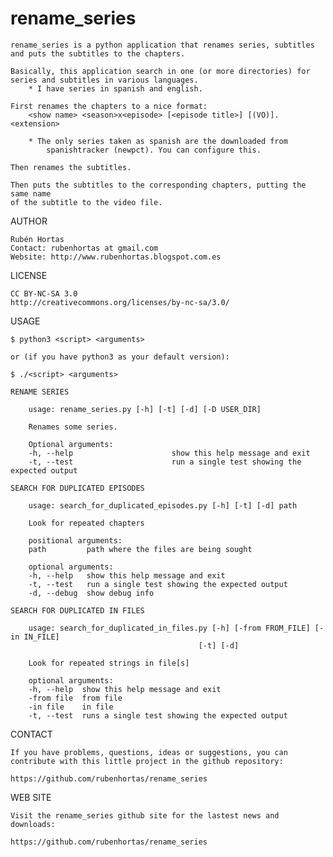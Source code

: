 rename_series
===========

	rename_series is a python application that renames series, subtitles
	and puts the subtitles to the chapters.
	
	Basically, this application search in one (or more directories) for 
	series and subtitles in various languages. 
		* I have series in spanish and english. 
	
	First renames the chapters to a nice format:
		<show name> <season>x<episode> [<episode title>] [(VO)].<extension> 
		
		* The only series taken as spanish are the downloaded from 
			spanishtracker (newpct). You can configure this.
	
	Then renames the subtitles.
	
	Then puts the subtitles to the corresponding chapters, putting the same name
	of the subtitle to the video file.
	
AUTHOR

    Rubén Hortas
    Contact: rubenhortas at gmail.com
    Website: http://www.rubenhortas.blogspot.com.es

LICENSE

    CC BY-NC-SA 3.0
    http://creativecommons.org/licenses/by-nc-sa/3.0/

USAGE

	$ python3 <script> <arguments>

	or (if you have python3 as your default version):

	$ ./<script> <arguments>

	RENAME SERIES

		usage: rename_series.py [-h] [-t] [-d] [-D USER_DIR]

		Renames some series.

		Optional arguments:
  		-h, --help            			show this help message and exit
  		-t, --test            			run a single test showing the expected output
	
	SEARCH FOR DUPLICATED EPISODES
		
		usage: search_for_duplicated_episodes.py [-h] [-t] [-d] path

		Look for repeated chapters

		positional arguments:
  		path         path where the files are being sought

		optional arguments:
  		-h, --help   show this help message and exit
  		-t, --test   run a single test showing the expected output
  		-d, --debug  show debug info

	SEARCH FOR DUPLICATED IN FILES

		usage: search_for_duplicated_in_files.py [-h] [-from FROM_FILE] [-in IN_FILE]
   		                                      [-t] [-d]

		Look for repeated strings in file[s]

        optional arguments:
        -h, --help  show this help message and exit
        -from file  from file
        -in file    in file
        -t, --test  runs a single test showing the expected output


CONTACT

    If you have problems, questions, ideas or suggestions, you can
    contribute with this little project in the github repository:

    https://github.com/rubenhortas/rename_series

WEB SITE

    Visit the rename_series github site for the lastest news and downloads:

    https://github.com/rubenhortas/rename_series
